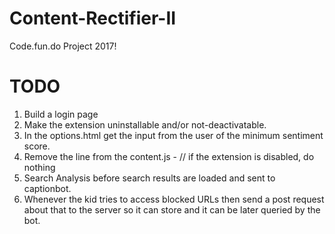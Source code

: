 # Content-Rectifier-II
Code.fun.do Project 2017!

# TODO
1. Build a login page
2. Make the extension uninstallable and/or not-deactivatable.
3. In the options.html get the input from the user of the minimum sentiment score.
4. Remove the line from the content.js - // if the extension is disabled, do nothing
5. Search Analysis before search results are loaded and sent to captionbot.
6. Whenever the kid tries to access blocked URLs then send a post request about that to the server so it can store and it can be later queried by the bot.